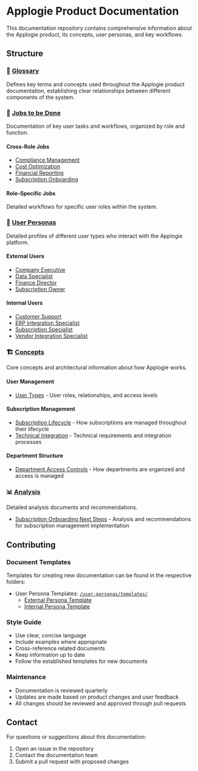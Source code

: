 # Applogie Product Documentation

This documentation repository contains comprehensive information about the Applogie product, its concepts, user personas, and key workflows.

## Structure

### 📖 [Glossary](./glossary.md)
Defines key terms and concepts used throughout the Applogie product documentation, establishing clear relationships between different components of the system.

### 🎯 [Jobs to be Done](./jobs-to-be-done/)
Documentation of key user tasks and workflows, organized by role and function.

#### Cross-Role Jobs
- [Compliance Management](./jobs-to-be-done/cross-role/compliance-management.md)
- [Cost Optimization](./jobs-to-be-done/cross-role/cost-optimization.md)
- [Financial Reporting](./jobs-to-be-done/cross-role/financial-reporting.md)
- [Subscription Onboarding](./jobs-to-be-done/cross-role/subscription-onboarding.md)

#### Role-Specific Jobs
Detailed workflows for specific user roles within the system.

### 👤 [User Personas](./user-personas/)
Detailed profiles of different user types who interact with the Applogie platform.

#### External Users
- [Company Executive](./user-personas/external/company-executive.md)
- [Data Specialist](./user-personas/external/data-specialist.md)
- [Finance Director](./user-personas/external/finance-director.md)
- [Subscription Owner](./user-personas/external/subscription-owner.md)

#### Internal Users
- [Customer Support](./user-personas/internal/customer-support.md)
- [ERP Integration Specialist](./user-personas/internal/erp-integration-specialist.md)
- [Subscription Specialist](./user-personas/internal/subscription-specialist.md)
- [Vendor Integration Specialist](./user-personas/internal/vendor-integration-specialist.md)

### 🏗 [Concepts](./concepts/)
Core concepts and architectural information about how Applogie works.

#### User Management
- [User Types](./concepts/user-management/user-types.md) - User roles, relationships, and access levels

#### Subscription Management
- [Subscription Lifecycle](./concepts/subscription-management/subscription-lifecycle.md) - How subscriptions are managed throughout their lifecycle
- [Technical Integration](./concepts/subscription-management/technical-integration.md) - Technical requirements and integration processes

#### Department Structure
- [Department Access Controls](./concepts/department-structure/department-access-controls.md) - How departments are organized and access is managed

### 📊 [Analysis](./analysis/)
Detailed analysis documents and recommendations.

- [Subscription Onboarding Next Steps](./analysis/subscription-onboarding-next-steps.md) - Analysis and recommendations for subscription management implementation

## Contributing

### Document Templates
Templates for creating new documentation can be found in the respective folders:
- User Persona Templates: [`/user-personas/templates/`](./user-personas/templates/)
  - [External Persona Template](./user-personas/templates/external-persona-template.md)
  - [Internal Persona Template](./user-personas/templates/internal-persona-template.md)

### Style Guide
- Use clear, concise language
- Include examples where appropriate
- Cross-reference related documents
- Keep information up to date
- Follow the established templates for new documents

### Maintenance
- Documentation is reviewed quarterly
- Updates are made based on product changes and user feedback
- All changes should be reviewed and approved through pull requests

## Contact

For questions or suggestions about this documentation:
1. Open an issue in the repository
2. Contact the documentation team
3. Submit a pull request with proposed changes
